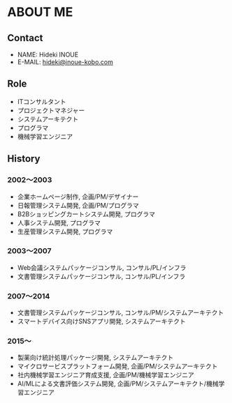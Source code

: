 # ABOUT ME

## Contact

* NAME: Hideki INOUE
* E-MAIL: hideki@inoue-kobo.com

## Role

* ITコンサルタント
* プロジェクトマネジャー
* システムアーキテクト
* プログラマ
* 機械学習エンジニア

## History

### 2002〜2003

* 企業ホームページ制作, 企画/PM/デザイナー
* 日報管理システム開発, 企画/PM/プログラマ
* B2Bショッピングカートシステム開発, プログラマ
* 人事システム開発, プログラマ
* 生産管理システム開発, プログラマ

### 2003〜2007

* Web会議システムパッケージコンサル, コンサル/PL/インフラ
* 文書管理システムパッケージコンサル, コンサル/PL/インフラ

### 2007〜2014

* 文書管理システムパッケージコンサル, コンサル/PM/システムアーキテクト
* スマートデバイス向けSNSアプリ開発, システムアーキテクト

### 2015〜

* 製薬向け統計処理パッケージ開発, システムアーキテクト
* マイクロサービスプラットフォーム開発, 企画/PM/システムアーキテクト
* 社内機械学習エンジニア育成支援, 企画/PM/機械学習エンジニア
* AI/MLによる文書評価システム開発, 企画/PM/システムアーキテクト/機械学習エンジニア